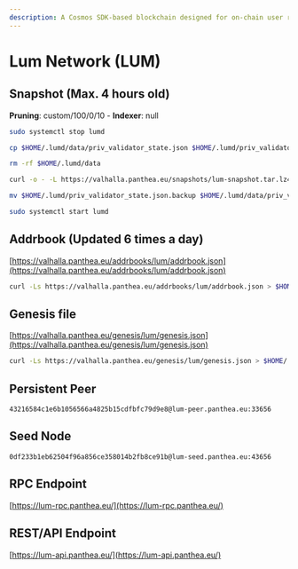 ```yaml
---
description: A Cosmos SDK-based blockchain designed for on-chain user reviews and rewards.
---
```


# Lum Network (LUM)

## Snapshot (Max. 4 hours old)

**Pruning**: custom/100/0/10 - **Indexer**: null

```bash
sudo systemctl stop lumd

cp $HOME/.lumd/data/priv_validator_state.json $HOME/.lumd/priv_validator_state.json.backup

rm -rf $HOME/.lumd/data

curl -o - -L https://valhalla.panthea.eu/snapshots/lum-snapshot.tar.lz4 | lz4 -c -d - | tar -x -C $HOME/.lumd

mv $HOME/.lumd/priv_validator_state.json.backup $HOME/.lumd/data/priv_validator_state.json

sudo systemctl start lumd
```

## Addrbook (Updated 6 times a day)

[https://valhalla.panthea.eu/addrbooks/lum/addrbook.json](https://valhalla.panthea.eu/addrbooks/lum/addrbook.json)

```bash
curl -Ls https://valhalla.panthea.eu/addrbooks/lum/addrbook.json > $HOME/.lumd/config/addrbook.json
```

## Genesis file

[https://valhalla.panthea.eu/genesis/lum/genesis.json](https://valhalla.panthea.eu/genesis/lum/genesis.json)

```bash
curl -Ls https://valhalla.panthea.eu/genesis/lum/genesis.json > $HOME/.lumd/config/genesis.json
```

## Persistent Peer

```url
43216584c1e6b1056566a4825b15cdfbfc79d9e8@lum-peer.panthea.eu:33656
```

## Seed Node

```url
0df233b1eb62504f96a856ce358014b2fb8ce91b@lum-seed.panthea.eu:43656
```

## RPC Endpoint

[https://lum-rpc.panthea.eu/](https://lum-rpc.panthea.eu/)

## REST/API Endpoint

[https://lum-api.panthea.eu/](https://lum-api.panthea.eu/)
